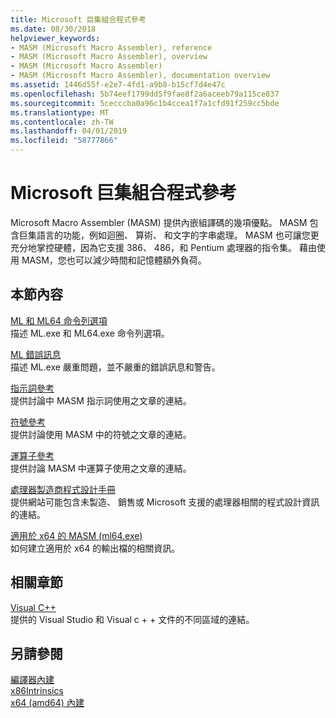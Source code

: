 ```yaml
---
title: Microsoft 巨集組合程式參考
ms.date: 08/30/2018
helpviewer_keywords:
- MASM (Microsoft Macro Assembler), reference
- MASM (Microsoft Macro Assembler), overview
- MASM (Microsoft Macro Assembler)
- MASM (Microsoft Macro Assembler), documentation overview
ms.assetid: 1446d55f-e2e7-4fd1-a9b8-b15cf7d4e47c
ms.openlocfilehash: 5b74eef1799dd5f9fae8f2a6aceeb79a115ce837
ms.sourcegitcommit: 5cecccba0a96c1b4ccea1f7a1cfd91f259cc5bde
ms.translationtype: MT
ms.contentlocale: zh-TW
ms.lasthandoff: 04/01/2019
ms.locfileid: "58777866"
---
```

# <a name="microsoft-macro-assembler-reference"></a>Microsoft 巨集組合程式參考

Microsoft Macro Assembler (MASM) 提供內嵌組譯碼的幾項優點。 MASM 包含巨集語言的功能，例如迴圈、 算術、 和文字的字串處理。 MASM 也可讓您更充分地掌控硬體，因為它支援 386、 486，和 Pentium 處理器的指令集。 藉由使用 MASM，您也可以減少時間和記憶體額外負荷。

## <a name="in-this-section"></a>本節內容

[ML 和 ML64 命令列選項](../../assembler/masm/ml-and-ml64-command-line-reference.md)<br/>
描述 ML.exe 和 ML64.exe 命令列選項。

[ML 錯誤訊息](../../assembler/masm/ml-error-messages.md)<br/>
描述 ML.exe 嚴重問題，並不嚴重的錯誤訊息和警告。

[指示詞參考](../../assembler/masm/directives-reference.md)<br/>
提供討論中 MASM 指示詞使用之文章的連結。

[符號參考](../../assembler/masm/symbols-reference.md)<br/>
提供討論使用 MASM 中的符號之文章的連結。

[運算子參考](../../assembler/masm/operators-reference.md)<br/>
提供討論 MASM 中運算子使用之文章的連結。

[處理器製造商程式設計手冊](../../assembler/masm/processor-manufacturer-programming-manuals.md)<br/>
提供網站可能包含未製造、 銷售或 Microsoft 支援的處理器相關的程式設計資訊的連結。

[適用於 x64 的 MASM (ml64.exe)](../../assembler/masm/masm-for-x64-ml64-exe.md)<br/>
如何建立適用於 x64 的輸出檔的相關資訊。

## <a name="related-sections"></a>相關章節

[Visual C++](../../overview/visual-cpp-in-visual-studio.md)<br/>
提供的 Visual Studio 和 Visual c + + 文件的不同區域的連結。

## <a name="see-also"></a>另請參閱

[編譯器內建](../../intrinsics/compiler-intrinsics.md)<br/>
[x86Intrinsics](../../intrinsics/x86-intrinsics-list.md)<br/>
[x64 (amd64) 內建](../../intrinsics/x64-amd64-intrinsics-list.md)<br/>